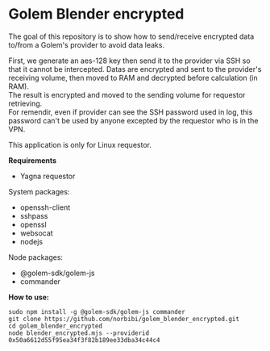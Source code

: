 # Golem Blender encrypted

The goal of this repository is to show how to send/receive encrypted data to/from a Golem's provider to avoid data leaks.

First, we generate an aes-128 key then send it to the provider via SSH so that it cannot be intercepted.
Datas are encrypted and sent to the provider's receiving volume, then moved to RAM and decrypted before calculation (in RAM).  
The result is encrypted and moved to the sending volume for requestor retrieving.  
For remendir, even if provider can see the SSH password used in log, this password can't be used by anyone excepted by the requestor who is in the VPN.

This application is only for Linux requestor.

**Requirements**

  - Yagna requestor

System packages:
  - openssh-client
  - sshpass
  - openssl
  - websocat
  - nodejs

Node packages:
  - @golem-sdk/golem-js
  - commander

**How to use:**
``` 
sudo npm install -g @golem-sdk/golem-js commander
git clone https://github.com/norbibi/golem_blender_encrypted.git  
cd golem_blender_encrypted  
node blender_encrypted.mjs --providerid 0x50a6612d55f95ea34f3f82b189ee33dba34c44c4  
```
